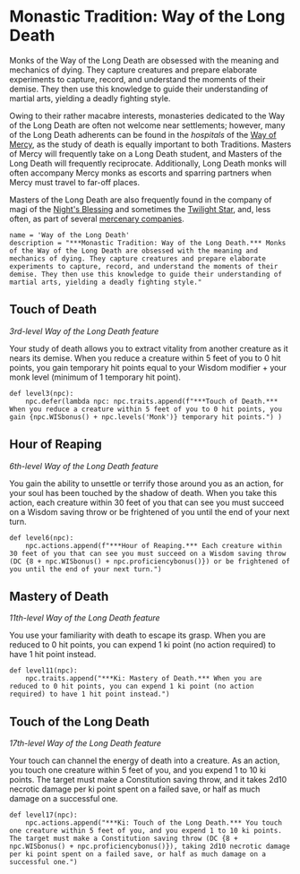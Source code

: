 # Monastic Tradition: Way of the Long Death
Monks of the Way of the Long Death are obsessed with the meaning and mechanics of dying. They capture creatures and prepare elaborate experiments to capture, record, and understand the moments of their demise. They then use this knowledge to guide their understanding of martial arts, yielding a deadly fighting style.

Owing to their rather macabre interests, monasteries dedicated to the Way of the Long Death are often not welcome near settlements; however, many of the Long Death adherents can be found in the *hospitals* of the [Way of Mercy](Mercy.md), as the study of death is equally important to both Traditions. Masters of Mercy will frequently take on a Long Death student, and Masters of the Long Death will frequently reciprocate. Additionally, Long Death monks will often accompany Mercy monks as escorts and sparring partners when Mercy must travel to far-off places.

Masters of the Long Death are also frequently found in the company of magi of the [Night's Blessing](../../Organizations/MageSchools/NightsBlessing.md) and sometimes the [Twilight Star](../../Organizations/MageSchools/TwilightStar.md), and, less often, as part of several [mercenary companies](../../Organizations/MercCompanies/MercCompanies.md).

```
name = 'Way of the Long Death'
description = "***Monastic Tradition: Way of the Long Death.*** Monks of the Way of the Long Death are obsessed with the meaning and mechanics of dying. They capture creatures and prepare elaborate experiments to capture, record, and understand the moments of their demise. They then use this knowledge to guide their understanding of martial arts, yielding a deadly fighting style."
```

## Touch of Death
*3rd-level Way of the Long Death feature*

Your study of death allows you to extract vitality from another creature as it nears its demise. When you reduce a creature within 5 feet of you to 0 hit points, you gain temporary hit points equal to your Wisdom modifier + your monk level (minimum of 1 temporary hit point).

```
def level3(npc):
    npc.defer(lambda npc: npc.traits.append(f"***Touch of Death.*** When you reduce a creature within 5 feet of you to 0 hit points, you gain {npc.WISbonus() + npc.levels('Monk')} temporary hit points.") )
```

## Hour of Reaping
*6th-level Way of the Long Death feature*

You gain the ability to unsettle or terrify those around you as an action, for your soul has been touched by the shadow of death. When you take this action, each creature within 30 feet of you that can see you must succeed on a Wisdom saving throw or be frightened of you until the end of your next turn.

```
def level6(npc):
    npc.actions.append(f"***Hour of Reaping.*** Each creature within 30 feet of you that can see you must succeed on a Wisdom saving throw (DC {8 + npc.WISbonus() + npc.proficiencybonus()}) or be frightened of you until the end of your next turn.")
```

## Mastery of Death
*11th-level Way of the Long Death feature*

You use your familiarity with death to escape its grasp. When you are reduced to 0 hit points, you can expend 1 ki point (no action required) to have 1 hit point instead.

```
def level11(npc):
    npc.traits.append("***Ki: Mastery of Death.*** When you are reduced to 0 hit points, you can expend 1 ki point (no action required) to have 1 hit point instead.")
```

## Touch of the Long Death
*17th-level Way of the Long Death feature*

Your touch can channel the energy of death into a creature. As an action, you touch one creature within 5 feet of you, and you expend 1 to 10 ki points. The target must make a Constitution saving throw, and it takes 2d10 necrotic damage per ki point spent on a failed save, or half as much damage on a successful one.

```
def level17(npc):
    npc.actions.append("***Ki: Touch of the Long Death.*** You touch one creature within 5 feet of you, and you expend 1 to 10 ki points. The target must make a Constitution saving throw (DC {8 + npc.WISbonus() + npc.proficiencybonus()}), taking 2d10 necrotic damage per ki point spent on a failed save, or half as much damage on a successful one.")
```
